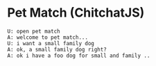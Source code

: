 # Pet Match (ChitchatJS)

```
U: open pet match
A: welcome to pet match...
U: i want a small family dog
A: ok, a small family dog right?
A: ok i have a foo dog for small and family ..
```

